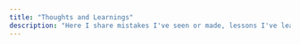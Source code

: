 ```yaml
---
title: "Thoughts and Learnings"
description: "Here I share mistakes I've seen or made, lessons I've learned, and frameworks I've developped to unblock AI projects and enable continuous improvement."
---
```

